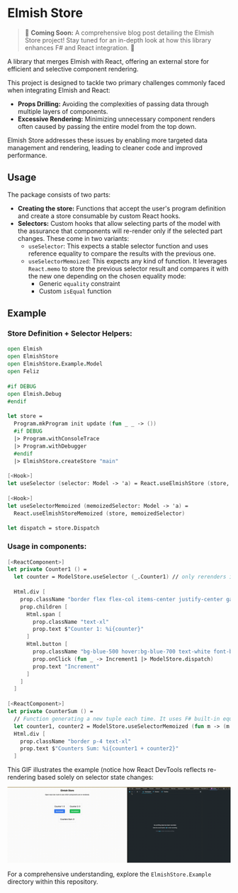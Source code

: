 # Elmish Store

> 📣 **Coming Soon:** A comprehensive blog post detailing the Elmish Store project! Stay tuned for an in-depth look at how this library enhances F# and React integration. 🚀

A library that merges Elmish with React, offering an external store for efficient and selective component rendering.

This project is designed to tackle two primary challenges commonly faced when integrating Elmish and React:
- **Props Drilling:** Avoiding the complexities of passing data through multiple layers of components.
- **Excessive Rendering:** Minimizing unnecessary component renders often caused by passing the entire model from the top down.

Elmish Store addresses these issues by enabling more targeted data management and rendering, leading to cleaner code and improved performance.

## Usage

The package consists of two parts:
- **Creating the store:** Functions that accept the user's program definition and create a store consumable by custom React hooks.
- **Selectors:** Custom hooks that allow selecting parts of the model with the assurance that components will re-render only if the selected part changes. These come in two variants:
  - `useSelector`: This expects a stable selector function and uses reference equality to compare the results with the previous one.
  - `useSelectorMemoized`: This expects any kind of function. It leverages `React.memo` to store the previous selector result and compares it with the new one depending on the chosen equality mode:
    - Generic `equality` constraint
    - Custom `isEqual` function

## Example

### Store Definition + Selector Helpers:

```fsharp
open Elmish
open ElmishStore
open ElmishStore.Example.Model
open Feliz

#if DEBUG
open Elmish.Debug
#endif

let store =
  Program.mkProgram init update (fun _ _ -> ())
  #if DEBUG
  |> Program.withConsoleTrace
  |> Program.withDebugger
  #endif
  |> ElmishStore.createStore "main"

[<Hook>]
let useSelector (selector: Model -> 'a) = React.useElmishStore (store, selector)

[<Hook>]
let useSelectorMemoized (memoizedSelector: Model -> 'a) =
  React.useElmishStoreMemoized (store, memoizedSelector)

let dispatch = store.Dispatch
```

### Usage in components:

```fsharp
[<ReactComponent>]
let private Counter1 () =
  let counter = ModelStore.useSelector (_.Counter1) // only rerenders if Counter1 changes

  Html.div [
    prop.className "border flex flex-col items-center justify-center gap-4 p-4"
    prop.children [
      Html.span [
        prop.className "text-xl"
        prop.text $"Counter 1: %i{counter}"
      ]
      Html.button [
        prop.className "bg-blue-500 hover:bg-blue-700 text-white font-bold py-2 px-4 rounded"
        prop.onClick (fun _ -> Increment1 |> ModelStore.dispatch)
        prop.text "Increment"
      ]
    ]
  ]

[<ReactComponent>]
let private CounterSum () =
  // Function generating a new tuple each time. It uses F# built-in equality compare function.
  let counter1, counter2 = ModelStore.useSelectorMemoized (fun m -> (m.Counter1, m.Counter2))
  Html.div [
    prop.className "border p-4 text-xl"
    prop.text $"Counters Sum: %i{counter1 + counter2}"
  ]
```

This GIF illustrates the example (notice how React DevTools reflects re-rendering based solely on selector state changes:

![Example usage of Elmish Store](assets/example.gif)

For a comprehensive understanding, explore the `ElmishStore.Example` directory within this repository.

